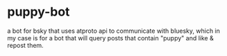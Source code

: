 # puppy-bot
a bot for bsky that uses atproto api to communicate with bluesky, which in my case is for a bot that will query posts that contain "puppy" and like &amp; repost them.
